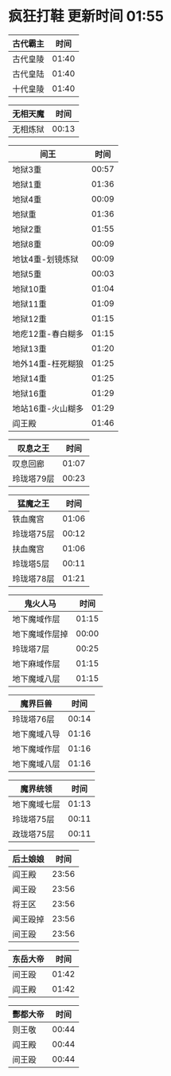 # 疯狂打鞋 更新时间 01:55

| 古代霸主   | 时间    |
|--------|-------|
| 古代皇陵 | 01:40 |
| 古代皇陆 | 01:40 |
| 十代皇陵 | 01:40 |

| 无相天魔   | 时间    |
|--------|-------|
| 无相炼狱 | 00:13 |

| 间王   | 时间    |
|--------|-------|
| 地狱3重 | 00:57 |
| 地狱1重 | 01:36 |
| 地狱4重 | 00:09 |
| 地狱重 | 01:36 |
| 地狱2重 | 01:55 |
| 地狱8重 | 00:09 |
| 地钛4重-划镜炼狱 | 00:09 |
| 地狱5重 | 00:03 |
| 地狱10重 | 01:04 |
| 地狱11重 | 01:09 |
| 地狱12重 | 01:15 |
| 地疙12重-春白糊多 | 01:15 |
| 地狱13重 | 01:20 |
| 地外14重-枉死糊狼 | 01:25 |
| 地狱14重 | 01:25 |
| 地狱16重 | 01:29 |
| 地站16重-火山糊多 | 01:29 |
| 阎王殿 | 01:46 |

| 叹息之王   | 时间    |
|--------|-------|
| 叹息回廊 | 01:07 |
| 玲珑塔79层 | 00:23 |

| 猛魔之王   | 时间    |
|--------|-------|
| 铁血魔宫 | 01:06 |
| 玲珑塔75层 | 00:12 |
| 扶血魔宫 | 01:06 |
| 玲珑塔5层 | 00:11 |
| 玲珑塔78层 | 01:21 |

| 鬼火人马   | 时间    |
|--------|-------|
| 地下魔域作层 | 01:15 |
| 地下魔域作层掉 | 00:00 |
| 玲珑塔7层 | 00:25 |
| 地下麻域作层 | 01:15 |
| 地下魔域八层 | 01:15 |

| 魔界巨兽   | 时间    |
|--------|-------|
| 玲珑塔76层 | 00:14 |
| 地下魔域八导 | 01:16 |
| 地下魔域作层 | 01:16 |
| 地下魔域八层 | 01:16 |

| 魔界统领   | 时间    |
|--------|-------|
| 地下魔域七层 | 01:13 |
| 玲珑塔75层 | 00:11 |
| 政珑塔75层 | 00:11 |

| 后土娘娘   | 时间    |
|--------|-------|
| 阎王殿 | 23:56 |
| 闻王殴 | 23:56 |
| 将王区 | 23:56 |
| 闻王殴掉 | 23:56 |
| 间王殴 | 23:56 |

| 东岳大帝   | 时间    |
|--------|-------|
| 间王殴 | 01:42 |
| 阎王殿 | 01:42 |

| 酆都大帝   | 时间    |
|--------|-------|
| 则王敬 | 00:44 |
| 阎王殿 | 00:44 |
| 间王殴 | 00:44 |